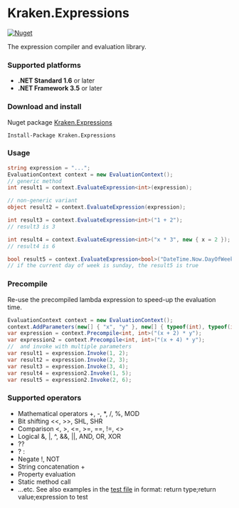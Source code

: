 # Kraken.Expressions
[![Nuget](https://img.shields.io/nuget/v/Kraken.Expressions.svg)](https://www.nuget.org/packages/Kraken.Expressions/)

The expression compiler and evaluation library.

### Supported platforms
- **.NET Standard 1.6** or later
- **.NET Framework 3.5** or later

### Download and install
Nuget package [Kraken.Expressions](https://www.nuget.org/packages/Kraken.Expressions/)

```
Install-Package Kraken.Expressions
```

### Usage

```csharp
string expression = "...";
EvaluationContext context = new EvaluationContext();
// generic method
int result1 = context.EvaluateExpression<int>(expression);

// non-generic variant
object result2 = context.EvaluateExpression(expression);

int result3 = context.EvaluateExpression<int>("1 + 2");
// result3 is 3

int result4 = context.EvaluateExpression<int>("x * 3", new { x = 2 });
// result4 is 6

bool result5 = context.EvaluateExpression<bool>("DateTime.Now.DayOfWeek == DayOfWeek.Sunday");
// if the current day of week is sunday, the result5 is true
```

### Precompile
Re-use the precompiled lambda expression to speed-up the evaluation time.
```csharp
EvaluationContext context = new EvaluationContext();
context.AddParameters(new[] { "x", "y" }, new[] { typeof(int), typeof(int) });
var expression = context.Precompile<int, int>("(x + 2) * y");
var expression2 = context.Precompile<int, int>("(x + 4) * y");
//	and invoke with multiple parameters
var result1 = expression.Invoke(1, 2);
var result2 = expression.Invoke(2, 3);
var result3 = expression.Invoke(3, 4);
var result4 = expression2.Invoke(1, 5);
var result5 = expression2.Invoke(2, 6);
```

### Supported operators
- Mathematical operators +, -, *, /, %, MOD
- Bit shifting <<, >>, SHL, SHR
- Comparison <, >, <=, >=, ==, !=, <>
- Logical &, |, ^, &&, ||, AND, OR, XOR
- ??
- ? :
- Negate !, NOT
- String concatenation +
- Property evaluation
- Static method call
- ...etc. See also examples in the [test file](https://github.com/MH1/Kraken.Expressions/blob/master/Source/Kraken.Expressions.UnitTests/Batch/Default.txt)
 in format: return type;return value;expression to test
